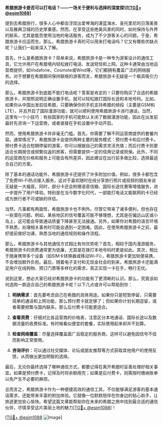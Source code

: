 **希腊旅游卡是否可以打电话？——一场关于便利与选择的深度探讨[[TG💪+ @esim1088](https://t.me/s/esim1088)]**

提到去希腊旅行，很多人心中都会浮现出爱琴海的湛蓝海水、圣托里尼的日落美景以及雅典卫城的历史厚重感。然而，在享受这些绝美风景的同时，如何保持与外界的联系，尤其是能否使用当地的电话服务，成为了不少游客关心的问题。于是，希腊旅游卡应运而生。那么，希腊旅游卡真的可以用来打电话吗？它又有哪些优缺点呢？让我们一起来深入了解。

首先，什么是希腊旅游卡？简单来说，希腊旅游卡是一种专为游客设计的通信工具，它允许用户在希腊境内轻松拨打电话、发送短信和上网。这种卡通常由当地运营商提供，如Vodafone、Cosmote或Wind等，它们都拥有覆盖广泛的网络服务。对于想要在希腊期间保持联络的游客而言，希腊旅游卡无疑是一个极具吸引力的选择。

那么，希腊旅游卡到底能不能打电话呢？答案是肯定的！只要你购买了合适的希腊旅游卡，并按照说明正确设置手机，就可以轻松拨打国际长途和本地号码。比如，如果你从中国出发前往希腊，只要确保你的手机支持希腊的频段（主要是GSM和LTE），并且开启了国际漫游功能，就可以顺利使用希腊旅游卡进行通话。当然，这里有一个小技巧：有些国家的手机可能默认关闭了数据漫游功能，因此在出发前最好先咨询一下运营商，或者直接在手机设置中手动开启。

然而，使用希腊旅游卡并非毫无门槛。首先，你需要了解不同运营商提供的套餐内容。通常情况下，希腊旅游卡会提供两种主要的服务模式：预付费卡和后付费卡。预付费卡适合短期停留的游客，你可以根据自己的需求灵活充值；而后付费卡则更适合长期居住或频繁往返的旅客，但需要提供一定的信用记录或担保。此外，不同的运营商在价格和服务上可能会有所差异，因此建议在出行前多做比较，选择最适合自己的方案。

除了基本的通话功能外，希腊旅游卡还提供了许多附加价值。例如，很多卡都包含了免费Wi-Fi热点接入服务，这对于喜欢随时在线分享旅行照片或视频的朋友来说无疑是一大福音。同时，部分卡还会附赠语音信箱、国际长途优惠等增值服务，进一步提升了用户体验。特别是在当今数字化时代，一部能打电话又能联网的卡已经成为旅行者不可或缺的伴侣。

当然，凡事都有两面性，希腊旅游卡也不例外。尽管它带来了诸多便利，但也存在一些潜在问题。例如，某些地区的信号覆盖可能不够理想，尤其是在偏远山区或小岛上，这可能会导致通话质量下降甚至无法接通。另外，如果你对希腊的语言环境不熟悉，处理相关事务时可能会遇到一定困难。因此，在使用希腊旅游卡之前，最好提前做好功课，熟悉当地的通信规则和操作流程。

那么，希腊旅游卡与其他通信方式相比有何优势呢？首先，相较于国内漫游服务，希腊旅游卡的资费通常更为低廉，尤其是在拨打本地号码时更是如此。其次，相比于随身携带多个设备（如SIM卡转换器或移动Wi-Fi），希腊旅游卡更加轻便易携，不会增加额外负担。最后，随着电子支付和无现金社会的到来，希腊旅游卡还能满足用户在线购物、预订门票等多样化的需求，真正实现一卡在手，畅行无忧。

说到这里，想必大家已经对希腊旅游卡的功能有了更清晰的认识。那么，究竟该如何选购一款适合自己的希腊旅游卡呢？以下几点或许可以帮助到你：

1. **明确需求**：首先要考虑自己在希腊的具体用途。如果你只是短暂停留，只需要简单的通话和上网功能，那么预付费卡就足够了；但如果你计划长期逗留，或者需要频繁与国内联系，那么后付费卡可能更适合。

2. **查看资费**：仔细对比各运营商的价格表，注意区分本地通话、国际长途以及数据流量的收费标准。有时候看似便宜的套餐，实际使用起来却并不划算。

3. **检查网络覆盖**：尽量选择覆盖面广且稳定的服务商，这样可以避免因信号不佳而影响正常使用。

4. **咨询评价**：可以通过社交媒体、论坛或朋友推荐等方式获取其他用户的使用反馈，从而做出更加明智的选择。

最后，无论你最终选择了哪种通信方式，都要记得在离开希腊时妥善处理好相关事宜。如果是预付费卡，记得及时将余额用完；如果是后付费卡，则需按时缴纳账单以免产生不必要的麻烦。

总而言之，希腊旅游卡作为一种便捷高效的通信工具，不仅能够满足游客的基本通话需求，还能带来丰富的附加体验。它就像一位默默陪伴在你身边的贴心助手，让旅途更加安心愉快。希望这篇文章能帮助你在未来的希腊之旅中找到最合适的通信伙伴，尽情享受这片美丽土地的魅力[[TG💪+ @esim1088](https://t.me/s/esim1088)]！

[[TG💪+ @esim1088](https://t.me/s/esim1088) ![Image](https://i.postimg.cc/4NQfJmqS/Snipaste-2025-05-13-00-14-12.png)]